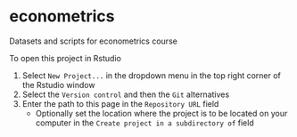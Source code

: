 # econometrics

Datasets and scripts for econometrics course

To open this project in Rstudio

1. Select `New Project...` in the dropdown menu in the top right corner of the Rstudio window
1. Select the `Version control` and then the `Git` alternatives
1. Enter the path to this page in the `Repository URL` field
    * Optionally set the location where the project is to be located on your computer in the `Create project in a subdirectory of` field
    